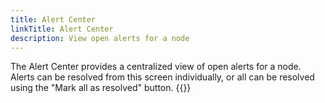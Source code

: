 ```yaml
---
title: Alert Center
linkTitle: Alert Center
description: View open alerts for a node
---
```

The Alert Center provides a centralized view of open alerts for a node. Alerts can be resolved from this screen individually, or all can be resolved using the "Mark all as resolved" button.
{{<tgimg src="alert-center.png" width="60%" caption="Example alert center with 3 open alerts">}}

